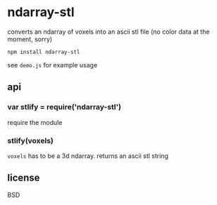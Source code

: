 # ndarray-stl

converts an ndarray of voxels into an ascii stl file (no color data at the moment, sorry)

```
npm install ndarray-stl
```

see `demo.js` for example usage

## api

### var stlify = require('ndarray-stl')

require the module

### stlify(voxels)

`voxels` has to be a 3d ndarray. returns an ascii stl string

## license

BSD
